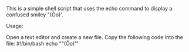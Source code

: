 This is a simple shell script that uses the echo command to  display a confused smiley "(Ôo)'.

Usage:

Open a text editor and create a new file.
Copy the following code into the file:
#!/bin/bash
echo "\"(Ôo)'"